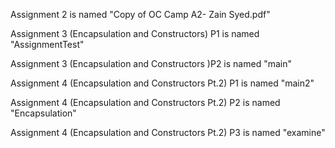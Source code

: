 
Assignment 2 is named "Copy of OC Camp A2- Zain Syed.pdf"

Assignment 3 (Encapsulation and Constructors) P1 is named "AssignmentTest"

Assignment 3 (Encapsulation and Constructors )P2 is named "main"

Assignment 4 (Encapsulation and Constructors Pt.2) P1 is named "main2"

Assignment 4 (Encapsulation and Constructors Pt.2) P2 is named "Encapsulation"

Assignment 4 (Encapsulation and Constructors Pt.2) P3 is named "examine"
